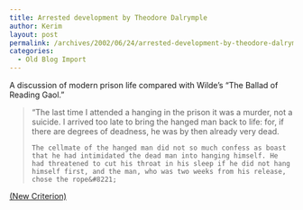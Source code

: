 ```yaml
---
title: Arrested development by Theodore Dalrymple
author: Kerim
layout: post
permalink: /archives/2002/06/24/arrested-development-by-theodore-dalrymple/
categories:
  - Old Blog Import
---
```

A discussion of modern prison life compared with Wilde&#8217;s &#8220;The Ballad of Reading Gaol.&#8221;  



>   &#8220;The last time I attended a hanging in the prison it was a murder, not a suicide. I arrived too late to bring the hanged man back to life: for, if there are degrees of deadness, he was by then already very dead. 
>   
>   
>     The cellmate of the hanged man did not so much confess as boast that he had intimidated the dead man into hanging himself. He had threatened to cut his throat in his sleep if he did not hang himself first, and the man, who was two weeks from his release, chose the rope&#8221;
>   


<a href="http://www.newcriterion.com/archive/20/jun02/daniels.htm" onclick="_gaq.push(['_trackEvent', 'outbound-article', 'http://www.newcriterion.com/archive/20/jun02/daniels.htm', '(New Criterion)']);" >(New Criterion)</a>

